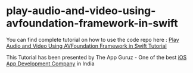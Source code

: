 # play-audio-and-video-using-avfoundation-framework-in-swift

You can find complete tutorial on how to use the code repo here : [Play Audio and Video Using AVFoundation Framework in Swift Tutorial](http://www.theappguruz.com/blog/play-audio-and-video-using-avfoundation-framework-in-swift)

This Tutorial has been presented by The App Guruz - One of the best [iOS App Development Company](http://www.theappguruz.com/iphone-app-development) in India
